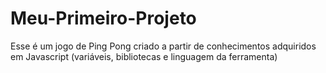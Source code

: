 # Meu-Primeiro-Projeto
Esse é um jogo de Ping Pong criado a partir de conhecimentos adquiridos em Javascript (variáveis, bibliotecas e linguagem da ferramenta)
